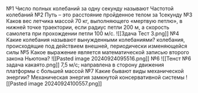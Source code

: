 №1 Число полных колебаний за одну секунду называют
Частотой колебаний
№2 Путь – это
расстояние пройденное телом за 1секунду
№3
Каков вес летчика массой 70 кг, выполняющего «мертвую петлю», в нижней точке траектории, если радиус петли 200 м, а скорость самолета при прохождении петли 100 м/с.
![[Здача Тест 3.png]]
№4 Какие колебания называют вынужденными колебаниями?
колебания, происходящие под действием внешней, периодически изменяющейся силы
№5 Какое выражение является математической записью второго закона Ньютона?
![[Pasted image 20240924095516.png]]
№6
![[Тенст №6 задача какаято.png]]
7,5 м/с; направлена в сторону движения платформы с большей массой
№7 Какие бывают виды механической энергии?
Механическая энергия замкнутой консервативной системы
![[Pasted image 20240924100557.png]]